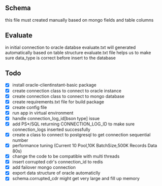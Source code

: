 
## Schema

this file must created manually based on mongo fields and table columns 


## Evaluate

in initial connection to oracle databse evaluate.txt will generated automatically based on table structure 
evaluate.txt file helps us to make sure data_type is correct before insert to the database

## Todo

- [x]  install oracle-clientinstant-basic package
- [x]  create connection class to connect to oracle instance
- [x]  create connection class to connect to mongo database
- [x]  create requirements.txt file for build package
- [x]  create config file
- [x]  run app in virtual environment 
- [x]  handle connection_log_id[bson type] issue
- [x]  add PS*/SQL returning CONNECTION_LOG_ID to make sure connection_logs inserted successfully
- [x]  create a class to connect to postgresql to get connection sequential number
- [x]  performance tuning (Current 10 Pool,10K BatchSize,500K Records Data  80s)
- [x]  change the code to be compatible with multi threads
- [x]  insert corrupted cdr's connection_id to redis
- [x]  add failover mongo connection 
- [x]  export data structure of oracle automaticlly
- [x]  schema.corrupted_cdr might get very large and fill up memory
